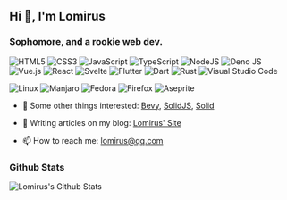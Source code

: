 ## Hi 👋, I'm Lomirus
### Sophomore, and a rookie web dev.

  ![HTML5](https://img.shields.io/badge/html5-%23E34F26.svg?style=for-the-badge&logo=html5&logoColor=white)
  ![CSS3](https://img.shields.io/badge/css3-%231572B6.svg?style=for-the-badge&logo=css3&logoColor=white)
  ![JavaScript](https://img.shields.io/badge/javascript-%23323330.svg?style=for-the-badge&logo=javascript&logoColor=%23F7DF1E)
  ![TypeScript](https://img.shields.io/badge/typescript-%23007ACC.svg?style=for-the-badge&logo=typescript&logoColor=white)
  ![NodeJS](https://img.shields.io/badge/node.js-6DA55F?style=for-the-badge&logo=node.js&logoColor=white)
  ![Deno JS](https://img.shields.io/badge/deno%20js-000000?style=for-the-badge&logo=deno&logoColor=white)
  ![Vue.js](https://img.shields.io/badge/vuejs-%2335495e.svg?style=for-the-badge&logo=vuedotjs&logoColor=%234FC08D)
  ![React](https://img.shields.io/badge/react-%2320232a.svg?style=for-the-badge&logo=react&logoColor=%2361DAFB)
  ![Svelte](https://img.shields.io/badge/svelte-%23f1413d.svg?style=for-the-badge&logo=svelte&logoColor=white)
  ![Flutter](https://img.shields.io/badge/Flutter-%2302569B.svg?style=for-the-badge&logo=Flutter&logoColor=white)
  ![Dart](https://img.shields.io/badge/dart-%230175C2.svg?style=for-the-badge&logo=dart&logoColor=white)
  ![Rust](https://img.shields.io/badge/rust-%23000000.svg?style=for-the-badge&logo=rust&logoColor=white)
  ![Visual Studio Code](https://img.shields.io/badge/Visual%20Studio%20Code-0078d7.svg?style=for-the-badge&logo=visual-studio-code&logoColor=white)
  
  ![Linux](https://img.shields.io/badge/Linux-FCC624?style=for-the-badge&logo=linux&logoColor=black)
  ![Manjaro](https://img.shields.io/badge/Manjaro-35BF5C?style=for-the-badge&logo=Manjaro&logoColor=white)
  ![Fedora](https://img.shields.io/badge/Fedora-294172?style=for-the-badge&logo=fedora&logoColor=white)
  ![Firefox](https://img.shields.io/badge/Firefox-FF7139?style=for-the-badge&logo=Firefox-Browser&logoColor=white)
  ![Aseprite](https://img.shields.io/badge/Aseprite-FFFFFF?style=for-the-badge&logo=Aseprite&logoColor=#7D929E)

- 🌱 Some other things interested: [Bevy](https://bevyengine.org/), [SolidJS](https://www.solidjs.com/), [Solid](https://solidproject.org/)

- 📝 Writing articles on my blog: [Lomirus' Site](https://lomirus.github.io/)

- 📫 How to reach me: lomirus@qq.com

### Github Stats

![Lomirus's Github Stats](https://github-readme-stats.vercel.app/api?username=lomirus&show_icons=true&theme=tokyonight&count_private=true&hide_border=true&include_all_commits=true#gh-dark-mode-only)
